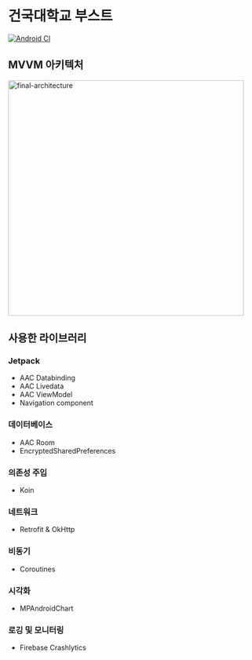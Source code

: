 # 건국대학교 부스트

[![Android CI](https://github.com/sys09270883/ku-boost-android/workflows/CI%20workflow/badge.svg)](https://github.com/sys09270883/ku-boost-android/)

## MVVM 아키텍처
<img width="480" alt="final-architecture" src="https://user-images.githubusercontent.com/50787869/104835701-ab558700-58eb-11eb-87d1-d2d4910fa473.png">

## 사용한 라이브러리
### Jetpack
- AAC Databinding
- AAC Livedata
- AAC ViewModel
- Navigation component

### 데이터베이스
- AAC Room
- EncryptedSharedPreferences

### 의존성 주입
- Koin

### 네트워크
- Retrofit & OkHttp

### 비동기
- Coroutines

### 시각화
- MPAndroidChart

### 로깅 및 모니터링
- Firebase Crashlytics
